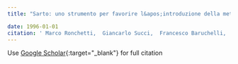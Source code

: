 ```yaml
---
title: "Sarto: uno strumento per favorire l&apos;introduzione della metodologia OO in azienda"

date: 1996-01-01
citation: ' Marco Ronchetti,  Giancarlo Succi,  Francesco Baruchelli,  Guido Cardino,  Andrea Valerio, &quot;Sarto: uno strumento per favorire l&amp;apos;introduzione della metodologia OO in azienda.&quot;, 1996.'
---
```

Use [Google Scholar](https://scholar.google.com/scholar?q=Sarto:+uno+strumento+per+favorire+l&#x27;introduzione+della+metodologia+OO+in+azienda){:target="_blank"} for full citation